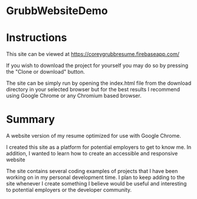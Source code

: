 # GrubbWebsiteDemo

# Instructions

This site can be viewed at https://coreygrubbresume.firebaseapp.com/

If you wish to download the project for yourself you may do so by pressing the "Clone or download" button. 

The site can be simply run by opening the index.html file from the download directory in your selected browser but for the best results I recommend using Google Chrome or any Chromium based browser.
 
# Summary

A website version of my resume optimized for use with Google Chrome.

I created this site as a platform for potential employers to get to know me. In addition, I wanted to learn how to create an accessible and responsive website

The site contains several coding examples of projects that I have been working on in my personal development time. I plan to keep adding to the site whenever I create something I believe would be useful and interesting to potential employers or the developer community.

#
